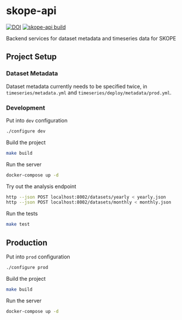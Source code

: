 # skope-api

[![DOI](https://zenodo.org/badge/338436138.svg)](https://zenodo.org/badge/latestdoi/338436138)
[![skope-api build](https://github.com/openskope/skope-api/actions/workflows/test.yml/badge.svg)](https://github.com/openskope/skope-api/actions/workflows/test.yml)

Backend services for dataset metadata and timeseries data for SKOPE

## Project Setup

### Dataset Metadata

Dataset metadata currently needs to be specified twice, in `timeseries/metadata.yml` and
`timeseries/deploy/metadata/prod.yml`. 

### Development

Put into `dev` configuration

```bash
./configure dev
```

Build the project

```bash
make build
```

Run the server

```bash
docker-compose up -d
```

Try out the analysis endpoint

```bash
http --json POST localhost:8002/datasets/yearly < yearly.json 
http --json POST localhost:8002/datasets/monthly < monthly.json 
```

Run the tests

```bash
make test
```

## Production

Put into `prod` configuration

```bash
./configure prod
```

Build the project

```bash
make build
```

Run the server

```bash
docker-compose up -d
```
